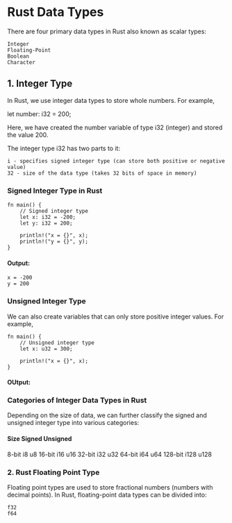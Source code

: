 # Rust Data Types

There are four primary data types in Rust also known as scalar types:

    Integer
    Floating-Point
    Boolean
    Character

## 1. Integer Type

In Rust, we use integer data types to store whole numbers. For example,

let number: i32 = 200;

Here, we have created the number variable of type i32 (integer) and stored the value 200.

The integer type i32 has two parts to it:

    i - specifies signed integer type (can store both positive or negative value)
    32 - size of the data type (takes 32 bits of space in memory)

### Signed Integer Type in Rust

```
fn main() {
    // Signed integer type 
    let x: i32 = -200;
    let y: i32 = 200;

    println!("x = {}", x);
    println!("y = {}", y);
}
```
#### Output:
```
x = -200
y = 200
```

### Unsigned Integer Type

We can also create variables that can only store positive integer values. For example,

```
fn main() {
    // Unsigned integer type
    let x: u32 = 300;

    println!("x = {}", x);
}
```
#### OUtput: 

### Categories of Integer Data Types in Rust

Depending on the size of data, we can further classify the signed and unsigned integer type into various categories:

#### Size	Signed	Unsigned
8-bit	i8  	u8
16-bit	i16 	u16
32-bit	i32 	u32
64-bit	i64 	u64
128-bit	i128	u128

### 2. Rust Floating Point Type

Floating point types are used to store fractional numbers (numbers with decimal points). In Rust, floating-point data types can be divided into:

    f32
    f64
